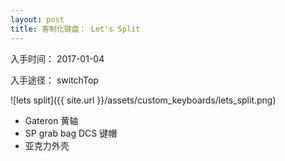 ```yaml
---
layout: post
title: 客制化键盘： Let's Split
---
```


入手时间： 2017-01-04

入手途径： switchTop

![lets split]({{ site.url }}/assets/custom_keyboards/lets_split.png)

* Gateron 黄轴
* SP grab bag DCS 键帽
* 亚克力外壳